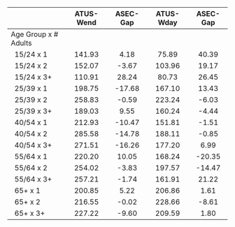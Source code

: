 
|                      |    ATUS-Wend |     ASEC-Gap |    ATUS-Wday |     ASEC-Gap |
| -------------------- | :----------: | :----------: | :----------: | :----------: |
| Age Group x # Adults |              |              |              |              |
| &nbsp;&nbsp;15/24 x 1 |       141.93 |         4.18 |        75.89 |        40.39 |
| &nbsp;&nbsp;15/24 x 2 |       152.07 |        -3.67 |       103.96 |        19.17 |
| &nbsp;&nbsp;15/24 x 3+ |       110.91 |        28.24 |        80.73 |        26.45 |
| &nbsp;&nbsp;25/39 x 1 |       198.75 |       -17.68 |       167.10 |        13.43 |
| &nbsp;&nbsp;25/39 x 2 |       258.83 |        -0.59 |       223.24 |        -6.03 |
| &nbsp;&nbsp;25/39 x 3+ |       189.03 |         9.55 |       160.24 |        -4.44 |
| &nbsp;&nbsp;40/54 x 1 |       212.93 |       -10.47 |       151.81 |        -1.51 |
| &nbsp;&nbsp;40/54 x 2 |       285.58 |       -14.78 |       188.11 |        -0.85 |
| &nbsp;&nbsp;40/54 x 3+ |       271.51 |       -16.26 |       177.20 |         6.99 |
| &nbsp;&nbsp;55/64 x 1 |       220.20 |        10.05 |       168.24 |       -20.35 |
| &nbsp;&nbsp;55/64 x 2 |       254.02 |        -3.83 |       197.57 |       -14.47 |
| &nbsp;&nbsp;55/64 x 3+ |       257.21 |        -1.74 |       161.91 |        21.22 |
| &nbsp;&nbsp;65+ x 1  |       200.85 |         5.22 |       206.86 |         1.61 |
| &nbsp;&nbsp;65+ x 2  |       216.55 |        -0.02 |       228.66 |        -8.61 |
| &nbsp;&nbsp;65+ x 3+ |       227.22 |        -9.60 |       209.59 |         1.80 |

